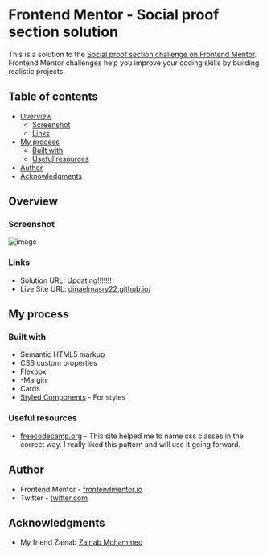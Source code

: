 # Frontend Mentor - Social proof section solution

This is a solution to the [Social proof section challenge on Frontend Mentor](https://www.frontendmentor.io/challenges/social-proof-section-6e0qTv_bA). Frontend Mentor challenges help you improve your coding skills by building realistic projects. 

## Table of contents

- [Overview](#overview)
  - [Screenshot](#screenshot)
  - [Links](#links)
- [My process](#my-process)
  - [Built with](#built-with)
  - [Useful resources](#useful-resources)
- [Author](#author)
- [Acknowledgments](#acknowledgments)

## Overview

### Screenshot
![image](https://user-images.githubusercontent.com/113911084/197236388-9c8e84c4-4184-4769-bf89-f32202b3c9dd.png)
### Links

- Solution URL: Updating!!!!!!!
- Live Site URL: [dinaelmasry22.github.io/](https://dinaelmasry22.github.io/social-proof-section-master/)

## My process

### Built with

- Semantic HTML5 markup
- CSS custom properties
- Flexbox
- -Margin
- Cards
- [Styled Components](https://styled-components.com/) - For styles


### Useful resources

- [freecodecamp.org](https://www.freecodecamp.org/arabic/news/stlht-tsmy-css-twfr-aalyk-saat-mn-ltshyh/) - This site helped me to name css classes in the correct way. I really liked this pattern and will use it going forward.

## Author

- Frontend Mentor - [frontendmentor.io](https://www.frontendmentor.io/profile/dinaElmasry22)
- Twitter - [twitter.com](https://twitter.com/Dina7465?t=zk-rjh7LKaxehwGkNiAvfQ&s=09)

## Acknowledgments
- My friend Zainab  [Zainab Mohammed](https://www.behance.net/zenabmohammed1)
